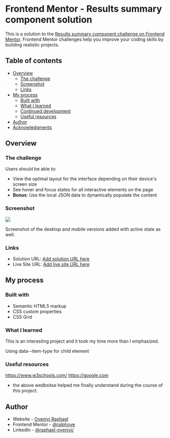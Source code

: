 # Frontend Mentor - Results summary component solution

This is a solution to the [Results summary component challenge on Frontend Mentor](https://www.frontendmentor.io/challenges/results-summary-component-CE_K6s0maV). Frontend Mentor challenges help you improve your coding skills by building realistic projects. 

## Table of contents

- [Overview](#overview)
  - [The challenge](#the-challenge)
  - [Screenshot](#screenshot)
  - [Links](#links)
- [My process](#my-process)
  - [Built with](#built-with)
  - [What I learned](#what-i-learned)
  - [Continued development](#continued-development)
  - [Useful resources](#useful-resources)
- [Author](#author)
- [Acknowledgments](#acknowledgments)

## Overview

### The challenge

Users should be able to:
- View the optimal layout for the interface depending on their device's screen size
- See hover and focus states for all interactive elements on the page
- **Bonus**: Use the local JSON data to dynamically populate the content

### Screenshot

![](./screenshot.jpg)

Screenshot of the desktop and mobile versions added with active state as well.

### Links

- Solution URL: [Add solution URL here](https://github.com/ralphoye/luta-cohort-3/blob/main/FEM%20Result%20Summary/index.html)
- Live Site URL: [Add live site URL here](https://raw.githack.com/ralphoye/luta-cohort-3/main/FEM%20Result%20Summary/index.html)

## My process

### Built with
- Semantic HTML5 markup
- CSS custom properties
- CSS Grid

### What I learned

This is an interesting project and it took my time more than I emphasized. 

Using data--item-type for child element

### Useful resources
https://www.w3schools.com/
https://google.com
- the above wedbsitse helped me finally understand during the course of this project.

## Author

- Website - [Oyeniyi Raphael](https://www.your-site.com)
- Frontend Mentor - [@ralphoye](https://www.frontendmentor.io/profile/yourusername)
- LinkedIn - [@raphael-oyeniyi/](https://www.linkedin.com/in/yourusername)
